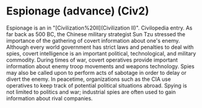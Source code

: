 # Espionage (advance) (Civ2)

 Espionage is an in "[Civilization%20II](Civilization II)".
Civilopedia entry.
As far back as 500 BC, the Chinese military strategist Sun Tzu stressed the importance of the gathering of covert information about one's enemy. Although every world government has strict laws and penalties to deal with spies, covert intelligence is an important political, technological, and military commodity. During times of war, covert operatives provide important information about enemy troop movements and weapons technology. Spies may also be called upon to perform acts of sabotage in order to delay or divert the enemy. In peacetime, organizations such as the CIA use operatives to keep track of potential political situations abroad. Spying is not limited to politics and war; industrial spies are often used to gain information about rival companies.